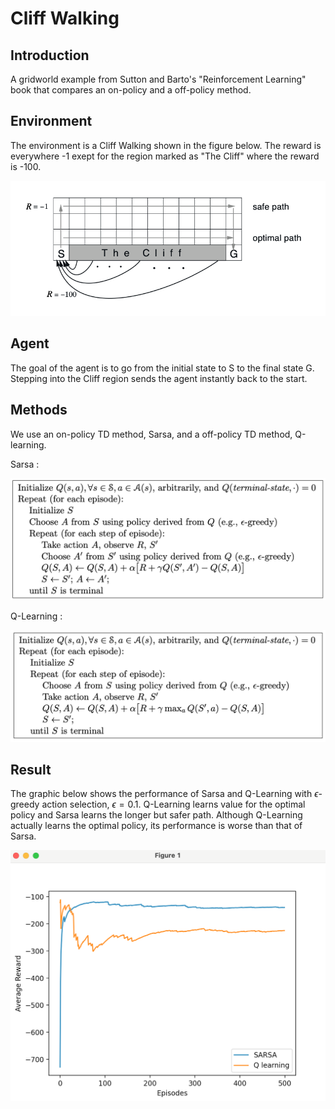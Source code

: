 # Cliff Walking

## Introduction 

A gridworld example from Sutton and Barto's "Reinforcement Learning" book that compares an on-policy and a off-policy method. 

## Environment 

The environment is a Cliff Walking shown in the figure below. The reward is everywhere -1 exept for the region marked as "The Cliff" where the reward is -100. 

![image|816 × 350,20%](https://github.com/MiriColo/RL-Practice/blob/main/CliffWalking/figure/cliff.png)

## Agent 

The goal of the agent is to go from the initial state to S to the final state G. Stepping into the Cliff region sends the agent instantly back to the start. 

## Methods

We use an on-policy TD method, Sarsa, and a off-policy TD method, Q-learning. 

Sarsa :

![image,20%](https://github.com/MiriColo/RL-Practice/blob/main/CliffWalking/figure/Sarsa.png)

Q-Learning :

![image,20%](https://github.com/MiriColo/RL-Practice/blob/main/CliffWalking/figure/Qlearning.png)

## Result 

The graphic below shows the performance of Sarsa and Q-Learning with $\epsilon$-greedy action selection, $\epsilon = 0.1$. Q-Learning learns value for the optimal policy and Sarsa learns the longer but safer path. Although Q-Learning actually learns the optimal policy, its performance is worse than that of Sarsa.

![image,20%](https://github.com/MiriColo/RL-Practice/blob/main/CliffWalking/figure/graph.png)



